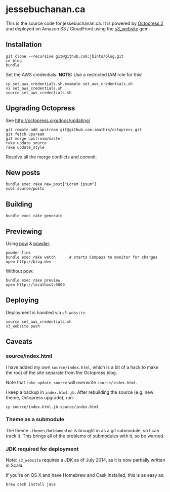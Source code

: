 # jessebuchanan.ca

This is the source code for jessebuchanan.ca. It is powered by [Octopress 2](http://octopress.org/) and deployed on Amazon S3 / CloudFront using the [s3_website](https://github.com/laurilehmijoki/s3_website) gem. 

## Installation

```
git clone --recursive git@github.com:jbinto/blog.git
cd blog
bundle
```

Set the AWS credentials. **NOTE:** Use a restricted IAM role for this!

```
cp set_aws_credentials.sh.example set_aws_credentials.sh
vi set_aws_credentials.sh
source set_aws_credentials.sh
```
## Upgrading Octopress

See http://octopress.org/docs/updating/

```
git remote add upstream git@github.com:imathis/octopress.git
git fetch upsream
git merge upstream/master
rake update_source
rake update_style
```

Resolve all the merge conflicts and commit.

## New posts

```
bundle exec rake new_post["Lorem ipsum"]
subl source/posts
```

## Building

```
bundle exec rake generate
```

## Previewing

Using [pow](http://pow.cx/) & [powder](https://github.com/Rodreegez/powder):

```
powder link
bundle exec rake watch		# starts Compass to monitor for changes
open http://blog.dev
```

Without pow:

```
bundle exec rake preview
open http://localhost:5000
```

## Deploying

Deployment is handled via `s3_website`. 

```
source set_aws_credentials.sh
s3_website push
```

## Caveats

### source/index.html

I have added my own `source/index.html`, which is a bit of a hack to make the root of the site separate from the Octopress blog. 

Note that `rake update_source` will overwrite `source/index.html`.

I keep a backup in `index.html.jb`. After rebuilding the source (e.g. new theme, Octopress upgrade), run: 

```
cp source/index.html.jb source/index.html
```

### Theme as a submodule

The theme `.themes/boldandblue` is brought in as a git submodule, so I can track it. This brings all of the problems of submodules with it, so be warned.

### JDK required for deployment

Note: `s3_website` requires a JDK as of July 2014, as it is now partially written in Scala.

If you're on OS X and have Homebrew and Cask installed, this is as easy as:

```
brew cask install java
```